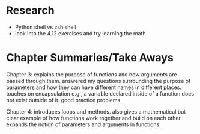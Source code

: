 # Research
* Python shell vs zsh shell
* look into the 4.12 exercises and try learning the math

# Chapter Summaries/Take Aways

Chapter 3: explains the purpose of functions and how arguments are passed through them. answered my questions surrounding the purpose of parameters and how they can have different names in different places. touches on encapsulation e.g., a variable declared inside of a function does not exist outside of it. good practice problems.

Chapter 4: introduces loops and methods. also gives a mathematical but clear example of how functions work together and build on each other. expands the notion of parameters and arguments in functions.

